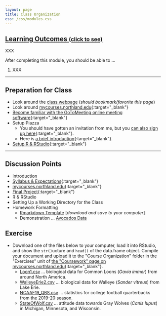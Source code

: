 ```yaml
---
layout: page
title: Class Organization
css: /css/modules.css
---
```


<div class="panel-group-ILOs">
  <div class="panel panel-default">
    <div class="panel-heading">
      <h2 class="panel-title">
        <a data-toggle="collapse" href="#ILOs">Learning Outcomes <small>(click to see)</small></a>
      </h2>
    </div>
    <div id="ILOs" class="panel-collapse collapse">
      <div class="panel-body">
XXX
<p>After completing this module, you should be able to ...</p>

<ol>
  <li>XXX</li>
</ol>
      </div>
    </div>
  </div>
</div>

----

## Preparation for Class

* Look around the [class webpage](https://derekogle.com/NCGraphing/) (*should bookmark/favorite this page*)
* Look around [mycourses.northland.edu](https://mycourses.northland.edu/ICS/Academics/MTH/MTH__250/2019_30-MTH__250-01/){:target="_blank"}
* [Become familiar with the GoToMeeting online meeting software](http://derekogle.com/NCGraphing/resources/Synchronous_Videos_GTM){:target="_blank"}
* Setup Piazza
  * You should have gotten an invitation from me, but you [can also sign up here](https://piazza.com/northland/spring2020/mth250){:target="_blank"}.
  * Here is [a brief introduction](https://www.youtube.com/watch?v=j7I_T3p-NPE){:target="_blank"}.
* [Setup R & RStudio](Setup/R_RStudio){:target="_blank"}

----

## Discussion Points

* Introduction
* [Syllabus & Expectations](../resources/Syllabus-Current){:target="_blank"}
* [mycourses.northland.edu](https://mycourses.northland.edu/ICS/Academics/MTH/MTH__250/2019_30-MTH__250-01/){:target="_blank"}
* [Final Project](../resources/Syllabus-Current.html#final-project){:target="_blank"}
* R & RStudio
* Setting Up a Working Directory for the Class
* Homework Formatting
  * [Rmarkdown Template](https://raw.githubusercontent.com/droglenc/NCGraphing/gh-pages/modules/Setup/TEMPLATE.Rmd) [*download and save to your computer*]
  * Demonstration ...  [Avocados Data](https://raw.githubusercontent.com/droglenc/NCData/master/Avocados.csv)

## Exercise
* Download one of the files below to your computer, load it into RStudio, and show the `str()`ucture and `head()` of the data.frame object. Compile your document and upload it to the "Course Organization" folder in the "Exercises" unit of [the "Coursework" page on mycourses.northland.edu](https://mycourses.northland.edu/ICS/Academics/MTH/MTH__250/2019_30-MTH__250-01/Coursework.jnz){:target="_blank"}.
  * [Loon1.csv](https://raw.githubusercontent.com/droglenc/NCData/master/Loon1.csv) ... biological data for Common Loons (*Gavia immer*) from around North America.
  * [WalleyeErie2.csv](https://raw.githubusercontent.com/droglenc/FSAdata/master/data-raw/WalleyeErie2.csv) ... biological data for Walleye (*Sander vitreus*) from Lake Erie.
  * [NCAAF19_QBS.csv](https://raw.githubusercontent.com/droglenc/NCData/master/NCAAF19_QBS.csv) ... statistics for college football quarterbacks from the 2019-20 season.
  * [StateOfWolf.csv](https://raw.githubusercontent.com/droglenc/NCData/master/StateOfWolf.csv) ... attitude data towards Gray Wolves (*Canis lupus*) in Michigan, Minnesota, and Wisconsin.
